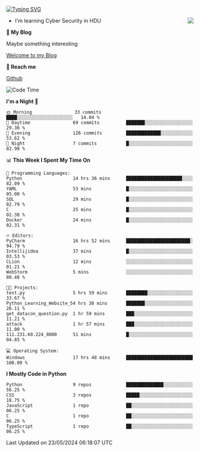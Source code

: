[![Typing SVG](https://readme-typing-svg.herokuapp.com?font=Fira+Code&pause=1000&random=false&width=450&height=60&lines=Hello+%F0%9F%91%8B%F0%9F%8F%BB;I'm+JBNRZ)](https://git.io/typing-svg)

<a href="#">
  <img align="right" src="https://github-readme-stats.vercel.app/api?username=JBNRZ&show_icons=true&bg_color=15,f2f7fd,E0EAFC" />
</a>

- I'm learning Cyber Security in HDU

 **🌱 My Blog**

Maybe something interesting

[Welcome to my Blog](https://jbnrz.com.cn/)

 **💬 Reach me** 

[Github](https://github.com/JBNRZ)


<!--START_SECTION:waka-->
![Code Time](http://img.shields.io/badge/Code%20Time-497%20hrs%2019%20mins-blue)

**I'm a Night 🦉** 

```text
🌞 Morning                33 commits          ████░░░░░░░░░░░░░░░░░░░░░   14.04 % 
🌆 Daytime                69 commits          ███████░░░░░░░░░░░░░░░░░░   29.36 % 
🌃 Evening                126 commits         █████████████░░░░░░░░░░░░   53.62 % 
🌙 Night                  7 commits           █░░░░░░░░░░░░░░░░░░░░░░░░   02.98 % 
```


📊 **This Week I Spent My Time On** 

```text
💬 Programming Languages: 
Python                   14 hrs 36 mins      █████████████████████░░░░   82.09 % 
YAML                     53 mins             █░░░░░░░░░░░░░░░░░░░░░░░░   05.00 % 
SQL                      29 mins             █░░░░░░░░░░░░░░░░░░░░░░░░   02.79 % 
C                        25 mins             █░░░░░░░░░░░░░░░░░░░░░░░░   02.38 % 
Docker                   24 mins             █░░░░░░░░░░░░░░░░░░░░░░░░   02.31 % 

🔥 Editors: 
PyCharm                  16 hrs 52 mins      ████████████████████████░   94.79 % 
Intellijidea             37 mins             █░░░░░░░░░░░░░░░░░░░░░░░░   03.53 % 
CLion                    12 mins             ░░░░░░░░░░░░░░░░░░░░░░░░░   01.21 % 
WebStorm                 5 mins              ░░░░░░░░░░░░░░░░░░░░░░░░░   00.48 % 

🐱‍💻 Projects: 
test.py                  5 hrs 59 mins       ████████░░░░░░░░░░░░░░░░░   33.67 % 
Python_Learning_Website_54 hrs 38 mins       ███████░░░░░░░░░░░░░░░░░░   26.11 % 
get_datacon_question.py  1 hr 59 mins        ███░░░░░░░░░░░░░░░░░░░░░░   11.21 % 
attack                   1 hr 57 mins        ███░░░░░░░░░░░░░░░░░░░░░░   11.00 % 
111.231.60.224_8000      51 mins             █░░░░░░░░░░░░░░░░░░░░░░░░   04.85 % 

💻 Operating System: 
Windows                  17 hrs 48 mins      █████████████████████████   100.00 % 
```

**I Mostly Code in Python** 

```text
Python                   9 repos             ██████████████░░░░░░░░░░░   56.25 % 
CSS                      3 repos             █████░░░░░░░░░░░░░░░░░░░░   18.75 % 
JavaScript               1 repo              ██░░░░░░░░░░░░░░░░░░░░░░░   06.25 % 
C                        1 repo              ██░░░░░░░░░░░░░░░░░░░░░░░   06.25 % 
TypeScript               1 repo              ██░░░░░░░░░░░░░░░░░░░░░░░   06.25 % 
```




 Last Updated on 23/05/2024 06:18:07 UTC
<!--END_SECTION:waka-->
